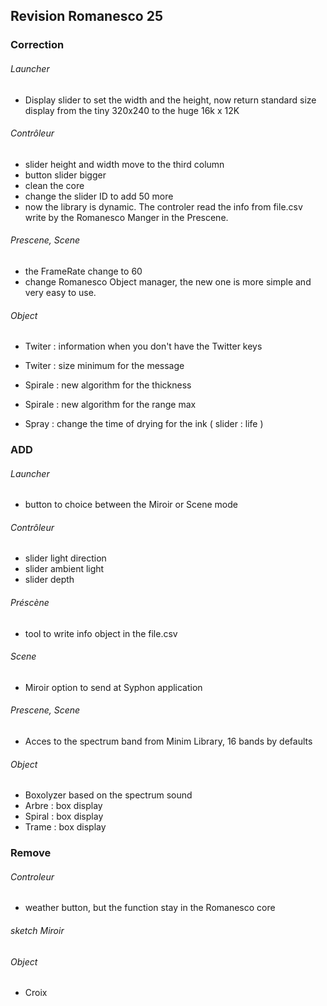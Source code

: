 ## Revision Romanesco 25

### Correction

###### Launcher
* Display slider to set the width and the height, now return standard size display from the tiny 320x240 to the huge 16k x 12K

###### Contrôleur 
* slider  height and width move to the third column
* button slider bigger
* clean the core
* change the slider ID to add 50 more
* now the library is dynamic. The controler read the info from file.csv write by the Romanesco Manger in the Prescene.


###### Prescene, Scene 
* the FrameRate change to 60
* change Romanesco Object manager, the new one is more simple and very easy to use.
 
###### Object
* Twiter : information when you don't have the Twitter keys
* Twiter : size minimum for the message

* Spirale : new algorithm for the thickness
* Spirale : new algorithm for the range max

* Spray : change the time of drying for the ink ( slider : life )

### ADD

###### Launcher
* button to choice between the Miroir or Scene mode
 
###### Contrôleur 
* slider light direction
* slider ambient light
* slider  depth

###### Préscène
* tool to write info object in the file.csv

###### Scene 
* Miroir option to send at Syphon application

###### Prescene, Scene 
* Acces to the spectrum band from Minim Library, 16 bands by defaults

###### Object 
* Boxolyzer based on the spectrum sound
* Arbre : box display
* Spiral : box display
* Trame : box display

### Remove
###### Controleur
* weather button, but the function stay in the Romanesco core
###### sketch Miroir

###### Object 
* Croix




